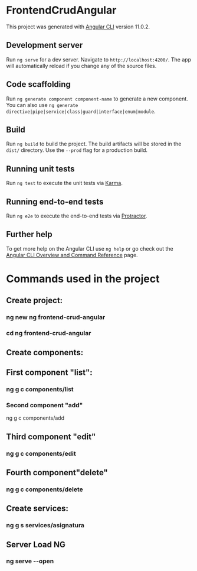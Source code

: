 # FrontendCrudAngular

This project was generated with [Angular CLI](https://github.com/angular/angular-cli) version 11.0.2.

## Development server

Run `ng serve` for a dev server. Navigate to `http://localhost:4200/`. The app will automatically reload if you change any of the source files.

## Code scaffolding

Run `ng generate component component-name` to generate a new component. You can also use `ng generate directive|pipe|service|class|guard|interface|enum|module`.

## Build

Run `ng build` to build the project. The build artifacts will be stored in the `dist/` directory. Use the `--prod` flag for a production build.

## Running unit tests

Run `ng test` to execute the unit tests via [Karma](https://karma-runner.github.io).

## Running end-to-end tests

Run `ng e2e` to execute the end-to-end tests via [Protractor](http://www.protractortest.org/).

## Further help

To get more help on the Angular CLI use `ng help` or go check out the [Angular CLI Overview and Command Reference](https://angular.io/cli) page.

# Commands used in the project

## Create project:
### ng new ng frontend-crud-angular
### cd ng frontend-crud-angular

## Create components:

## First component "list":
### ng g c components/list

### Second component "add"
ng g c components/add

## Third component "edit"
### ng g c components/edit

## Fourth component"delete"
### ng g c components/delete

## Create services:

### ng g s services/asignatura

## Server Load NG
### ng serve --open